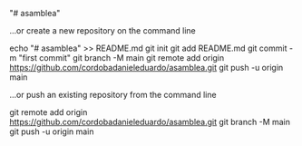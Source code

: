 "# asamblea" 


…or create a new repository on the command line


echo "# asamblea" >> README.md
git init
git add README.md
git commit -m "first commit"
git branch -M main
git remote add origin https://github.com/cordobadanieleduardo/asamblea.git
git push -u origin main



…or push an existing repository from the command line


git remote add origin https://github.com/cordobadanieleduardo/asamblea.git
git branch -M main
git push -u origin main